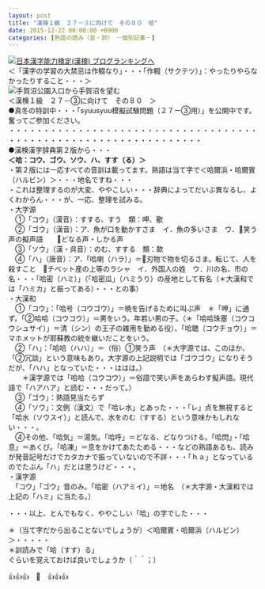 ```yaml
---
layout: post
title: "漢検１級　２７－③に向けて　その８０　哈"
date: 2015-12-22 00:00:00 +0900
categories: [熟語の読み（音・訓）　－個別記事－]
---
```


[![](/syuusyuu9701/assets/images/漢検１級-２７－③に向けて-その８０-哈-br_c_3028_1.gif)](http://blog.with2.net/link.php?1659096:3028 "日本漢字能力検定(漢検) ブログランキングへ")[日本漢字能力検定(漢検) ブログランキングへ](http://blog.with2.net/link.php?1659096:3028)  
＜「漢字の学習の大禁忌は作輟なり」・・・「作輟（サクテツ）」：やったりやらなかったりすること・・・＞  
![](/syuusyuu9701/assets/images/漢検１級-２７－③に向けて-その８０-哈-a5cb0078daa3b3a2b0a2a224134be71d.jpg)手賀沼公園入口から手賀沼を望む  
＜漢検１級　２７－③に向けて　その８０　＞  
●真冬の特訓中・・・「syuusyuu模擬試験問題（２７ー③用）」を公開中です。奮ってご参加ください。  
・・・・・・・・・・・・・・・・・・・・・・・・・・・・・・・・・・・・・・・・・・・・・・・・・・・・・・・・・・・・・・・・  
●漢検漢字辞典第２版から・・・  
**＜哈：コウ、ゴウ、ソウ、ハ、すす（る）＞**  
・第２版には一応すべての音訓は載ってます。熟語は当て字で＜哈爾浜・哈爾賓（ハルビン）＞・・・地名ですね・・・  
・これは整理するのが大変、ややこしい・・・辞典によってだいぶ異なるし、よくわからん・・・が、一応、整理を試みる。  
・大字源  
　①「コウ」（漢音）：すする、すう　類：呷、歠  
　②「ゴウ」（漢音）：ア．魚が口を動かすさま　イ．魚の多いさま　ウ．笑う声の擬声語　　どなる声・しかる声　  
　③「ソウ」（漢・呉音）：のむ、すする　類：歃　  
　④「ハ」（唐音）：ア．「哈喇（ハラ）」＝刃物で物を切るさま。転じて、人を殺すこと　チベット産の上等のラシャ　イ．外国人の姓　ウ．川の名、市の名・・・「哈密（ハミ）」（「哈密瓜」（ハミうり）の産地として有名（＊大漢和では「ハミカ」と振ってある）・・・との事）  
・大漢和  
　①「コウ」：「哈号（コウゴウ）」＝暁を告げるために叫ぶ声　＊「呷」に通ず。「②哈哈（コウコウ）」＝男をいう。年若い男の子。（＊「哈哈珠塞（コウコウシュサイ）」＝清（シン）の王子の雑用を勤める役）、「哈聴（コウチョウ）」＝マホメットが耶蘇教の統を継いだことをいう。  
　②「ハ」：「哈哈（ハハ）」＝（俗）①笑う声　（＊大字源では、このほか、「②冗談」という意味もあり。大字源の上記説明では「ゴウゴウ」になりそうだが、「ハハ」となっていた・・・ははは。）  
　　＊漢字源では「哈哈（コウコウ）」＝俗語で笑い声をあらわす擬声語。現代語で「ハアハア」と読む・・・だって。）  
　③「ゴウ」：熟語見当たらず  
　④「ソウ」：文例（漢文）で「哈レ水」とあった・・・「レ」点を無視すると「哈水（ソウスイ）」と読んで、水をのむ（すする）という意味かもしれない・・・。  
　④その他、「哈気」＝湯気。「哈呼」＝どなる、どなりつける。「哈閃」・「哈息」＝あくび。「哈凍」＝息をかけてあたためる・・・などの熟語あるも、読みが発音記号だけでカタカナで振っていないので不詳・・・「ｈａ」となっているのでたぶん「ハ」だとは思うけど・・・。  
・漢字源  
　「コウ」「ゴウ」音のみ。「哈密（ハアミイ）」＝地名　（＊大字源・大漢和では上記の「ハミ」に当たる。）  
  
・・・以上、とんでもなく、ややこしい「哈」の字でした・・・  
  
＊（当て字だから出ることないでしょうが）＜哈爾賓・哈爾浜（ハルビン）＞・・・・・  
＊訓読みで「哈（すす）る」  
ぐらいを覚えておけば良いでしょうか（＾＾；）　  
  
👍👍👍　🐑　👍👍👍  
